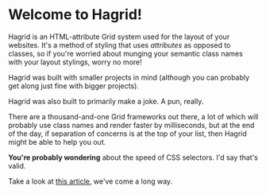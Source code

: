 # Welcome to Hagrid!

Hagrid is an HTML-attribute Grid system used for the layout of your websites. It's a method of styling that uses _attributes_ as opposed to classes, so if you're worried about munging your semantic class names with your layout stylings, worry no more!

Hagrid was built with smaller projects in mind (although you can probably get along just fine with bigger projects).

Hagrid was also built to primarily make a joke. A pun, really.

There are a thousand-and-one Grid frameworks out there, a lot of which will probably use class names and render faster by milliseconds, but at the end of 
the day, if separation of concerns is at the top of your list, then Hagrid might be able to help you out. 

**You're probably wondering** about the speed of CSS selectors. I'd say that's valid. 

Take a look at [this article](http://benfrain.com/css-performance-revisited-selectors-bloat-expensive-styles/), we've come a long way. 


